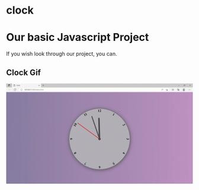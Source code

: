 # clock

<h1> Our basic Javascript Project</h1>

If you wish look through our project, you can.

<h2>Clock Gif </h2>

![](clock.gif)

